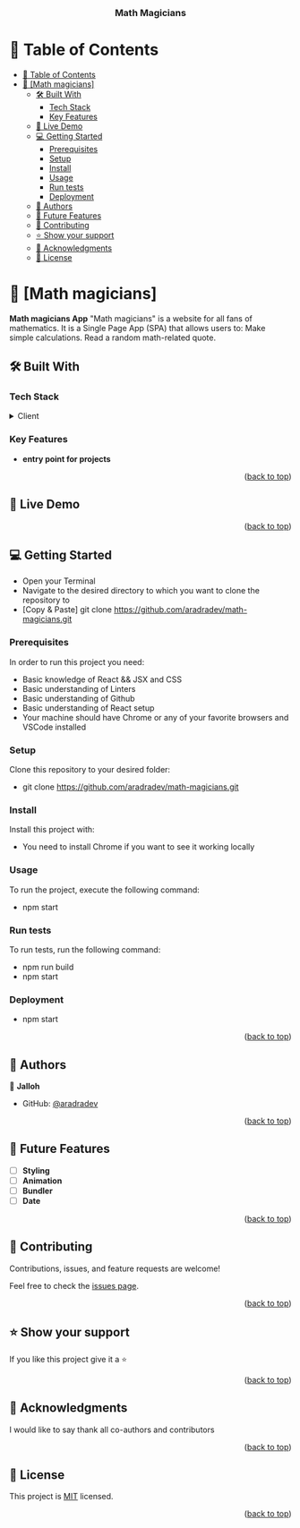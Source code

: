 <a name="readme-top"></a>

<div align="center">
  <br/>
  <h3><b>Math Magicians</b></h3>

</div>

# 📗 Table of Contents

- [📗 Table of Contents](#-table-of-contents)
- [📖 \[Math magicians\] ](#-math-magicians-)
  - [🛠 Built With ](#-built-with-)
    - [Tech Stack ](#tech-stack-)
    - [Key Features ](#key-features-)
  - [🚀 Live Demo ](#-live-demo-)
  - [💻 Getting Started ](#-getting-started-)
    - [Prerequisites](#prerequisites)
    - [Setup](#setup)
    - [Install](#install)
    - [Usage](#usage)
    - [Run tests](#run-tests)
    - [Deployment](#deployment)
  - [👥 Authors ](#-authors-)
  - [🔭 Future Features ](#-future-features-)
  - [🤝 Contributing ](#-contributing-)
  - [⭐️ Show your support ](#️-show-your-support-)
  - [🙏 Acknowledgments ](#-acknowledgments-)
  - [📝 License ](#-license-)

# 📖 [Math magicians] <a name="about-project"></a>

**Math magicians App**
"Math magicians" is a website for all fans of mathematics. It is a Single Page App (SPA) that allows users to: Make simple calculations. Read a random math-related quote.

## 🛠 Built With <a name="built-with"></a>

### Tech Stack <a name="tech-stack"></a>

<details>
  <summary>Client</summary>
  <ul>
    <li><a href="#">React</a></li>
    <li><a href="#">CSS</a></li>
    <li><a href="#">JSX</a></li>
  </ul>
</details>

<!-- Features -->

### Key Features <a name="key-features"></a>

- **entry point for projects**

<p align="right">(<a href="#readme-top">back to top</a>)</p>

<!-- LIVE DEMO -->

## 🚀 Live Demo <a name="live-demo"></a>

<p align="right">(<a href="#readme-top">back to top</a>)</p>

<!-- GETTING STARTED -->

## 💻 Getting Started <a name="getting-started"></a>

- Open your Terminal
- Navigate to the desired directory to which you want to clone the repository to
- [Copy & Paste] git clone https://github.com/aradradev/math-magicians.git

### Prerequisites

In order to run this project you need:

- Basic knowledge of React && JSX and CSS
- Basic understanding of Linters
- Basic understanding of Github
- Basic understanding of React setup
- Your machine should have Chrome or any of your favorite browsers and VSCode installed

### Setup

Clone this repository to your desired folder:

- git clone https://github.com/aradradev/math-magicians.git

### Install

Install this project with:

- You need to install Chrome if you want to see it working locally

### Usage

To run the project, execute the following command:

- npm start

### Run tests

To run tests, run the following command:

- npm run build
- npm start

### Deployment

- npm start

<p align="right">(<a href="#readme-top">back to top</a>)</p>

<!-- AUTHORS -->

## 👥 Authors <a name="authors"></a>

👤 **Jalloh**

- GitHub: [@aradradev](https://github.com/aradradev)

<p align="right">(<a href="#readme-top">back to top</a>)</p>

<!-- FUTURE FEATURES -->

## 🔭 Future Features <a name="future-features"></a>

- [ ] **Styling**
- [ ] **Animation**
- [ ] **Bundler**
- [ ] **Date**

<p align="right">(<a href="#readme-top">back to top</a>)</p>

<!-- CONTRIBUTING -->

## 🤝 Contributing <a name="contributing"></a>

Contributions, issues, and feature requests are welcome!

Feel free to check the [issues page](https://github.com/aradradev/math-magicians.git/issues).

<p align="right">(<a href="#readme-top">back to top</a>)</p>

<!-- SUPPORT -->

## ⭐️ Show your support <a name="support"></a>

If you like this project give it a ⭐️

<p align="right">(<a href="#readme-top">back to top</a>)</p>

<!-- ACKNOWLEDGEMENTS -->

## 🙏 Acknowledgments <a name="acknowledgements"></a>

I would like to say thank all co-authors and contributors

<p align="right">(<a href="#readme-top">back to top</a>)</p>

<!-- LICENSE -->

## 📝 License <a name="license"></a>

This project is [MIT](./LICENSE) licensed.

<p align="right">(<a href="#readme-top">back to top</a>)</p>
